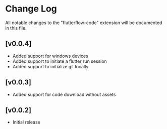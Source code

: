 # Change Log

All notable changes to the "flutterflow-code" extension will be documented in this file.
## [v0.0.4]

- Added support for windows devices
- Added support to initiate a flutter run session 
- Added support to initialize git locally
## [v0.0.3]

- Added support for code download without assets
## [v0.0.2]

- Initial release